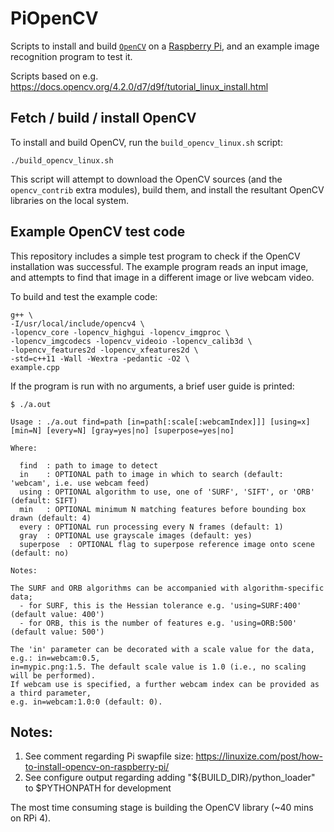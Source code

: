 # PiOpenCV

Scripts to install and build [`OpenCV`](https://opencv.org/) on a [Raspberry Pi](https://www.raspberrypi.org/), and an example image recognition program to test it.

Scripts based on e.g. https://docs.opencv.org/4.2.0/d7/d9f/tutorial_linux_install.html

## Fetch / build / install OpenCV

To install and build OpenCV, run the `build_opencv_linux.sh` script:

```
./build_opencv_linux.sh
```

This script will attempt to download the OpenCV sources (and the `opencv_contrib` extra modules), build them, and install the resultant OpenCV libraries on the local system.

## Example OpenCV test code

This repository includes a simple test program to check if the OpenCV installation was successful. The example program reads an input image, and attempts to find that image in a different image or live webcam video.

To build and test the example code:

```
g++ \
-I/usr/local/include/opencv4 \
-lopencv_core -lopencv_highgui -lopencv_imgproc \
-lopencv_imgcodecs -lopencv_videoio -lopencv_calib3d \
-lopencv_features2d -lopencv_xfeatures2d \
-std=c++11 -Wall -Wextra -pedantic -O2 \
example.cpp
```

If the program is run with no arguments, a brief user guide is printed:

```
$ ./a.out 

Usage : ./a.out find=path [in=path[:scale[:webcamIndex]]] [using=x] [min=N] [every=N] [gray=yes|no] [superpose=yes|no]

Where:

  find  : path to image to detect
  in    : OPTIONAL path to image in which to search (default: 'webcam', i.e. use webcam feed)
  using : OPTIONAL algorithm to use, one of 'SURF', 'SIFT', or 'ORB' (default: SIFT)
  min   : OPTIONAL minimum N matching features before bounding box drawn (default: 4)
  every : OPTIONAL run processing every N frames (default: 1)
  gray  : OPTIONAL use grayscale images (default: yes)
  superpose  : OPTIONAL flag to superpose reference image onto scene (default: no)

Notes:

The SURF and ORB algorithms can be accompanied with algorithm-specific data;
  - for SURF, this is the Hessian tolerance e.g. 'using=SURF:400' (default value: 400')
  - for ORB, this is the number of features e.g. 'using=ORB:500' (default value: 500')

The 'in' parameter can be decorated with a scale value for the data, e.g.: in=webcam:0.5,
in=mypic.png:1.5. The default scale value is 1.0 (i.e., no scaling will be performed).
If webcam use is specified, a further webcam index can be provided as a third parameter,
e.g. in=webcam:1.0:0 (default: 0).

```

## Notes:

1. See comment regarding Pi swapfile size: https://linuxize.com/post/how-to-install-opencv-on-raspberry-pi/
2. See configure output regarding adding "${BUILD_DIR}/python_loader" to $PYTHONPATH for development

The most time consuming stage is building the OpenCV library (~40 mins on RPi 4).
